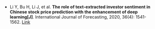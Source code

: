 * Li Y, Bu H, Li J, et al. <b>The role of text-extracted investor sentiment in Chinese stock price prediction with the enhancement of deep learning[J]</b>. International Journal of Forecasting, 2020, 36(4): 1541-1562. [Link](https://www.sciencedirect.com/science/article/abs/pii/S0169207020300625)
